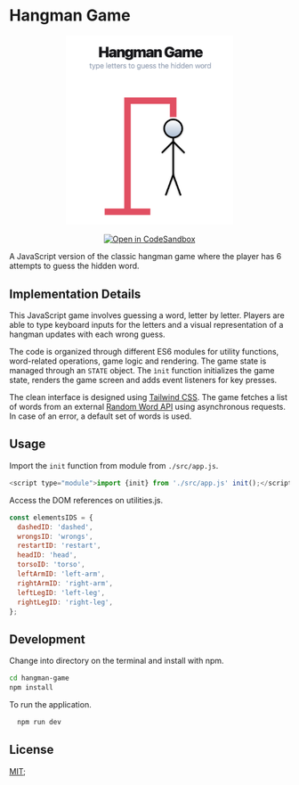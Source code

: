 # Hangman Game

<p align="center"><img src="./img/hangman-game.png" width="300"></p>

<div align="center">

<a href="">[![Open in CodeSandbox](https://img.shields.io/badge/Open%20in-CodeSandbox-success?style=flat-square&logo=codesandbox)](https://codesandbox.io/p/github/kevinsilva/hangman-game/master?import=true&layout=%257B%2522sidebarPanel%2522%253A%2522EXPLORER%2522%252C%2522rootPanelGroup%2522%253A%257B%2522direction%2522%253A%2522horizontal%2522%252C%2522contentType%2522%253A%2522UNKNOWN%2522%252C%2522type%2522%253A%2522PANEL_GROUP%2522%252C%2522id%2522%253A%2522ROOT_LAYOUT%2522%252C%2522panels%2522%253A%255B%257B%2522type%2522%253A%2522PANEL_GROUP%2522%252C%2522contentType%2522%253A%2522UNKNOWN%2522%252C%2522direction%2522%253A%2522vertical%2522%252C%2522id%2522%253A%2522clng7bykl00073b6iqip7s6x7%2522%252C%2522sizes%2522%253A%255B70%252C30%255D%252C%2522panels%2522%253A%255B%257B%2522type%2522%253A%2522PANEL_GROUP%2522%252C%2522contentType%2522%253A%2522EDITOR%2522%252C%2522direction%2522%253A%2522horizontal%2522%252C%2522id%2522%253A%2522EDITOR%2522%252C%2522panels%2522%253A%255B%257B%2522type%2522%253A%2522PANEL%2522%252C%2522contentType%2522%253A%2522EDITOR%2522%252C%2522id%2522%253A%2522clng7bykl00033b6ipbwzdv1b%2522%257D%255D%252C%2522sizes%2522%253A%255B100%255D%257D%252C%257B%2522type%2522%253A%2522PANEL_GROUP%2522%252C%2522contentType%2522%253A%2522SHELLS%2522%252C%2522direction%2522%253A%2522horizontal%2522%252C%2522id%2522%253A%2522SHELLS%2522%252C%2522panels%2522%253A%255B%257B%2522type%2522%253A%2522PANEL%2522%252C%2522contentType%2522%253A%2522SHELLS%2522%252C%2522id%2522%253A%2522clng7bykl00053b6itb9lsdf7%2522%257D%255D%252C%2522sizes%2522%253A%255B100%255D%257D%255D%257D%252C%257B%2522type%2522%253A%2522PANEL_GROUP%2522%252C%2522contentType%2522%253A%2522DEVTOOLS%2522%252C%2522direction%2522%253A%2522vertical%2522%252C%2522id%2522%253A%2522DEVTOOLS%2522%252C%2522panels%2522%253A%255B%257B%2522type%2522%253A%2522PANEL%2522%252C%2522contentType%2522%253A%2522DEVTOOLS%2522%252C%2522id%2522%253A%2522clng7bykl00063b6izjbamhg3%2522%257D%255D%252C%2522sizes%2522%253A%255B100%255D%257D%255D%252C%2522sizes%2522%253A%255B60%252C40%255D%257D%252C%2522tabbedPanels%2522%253A%257B%2522clng7bykl00033b6ipbwzdv1b%2522%253A%257B%2522tabs%2522%253A%255B%257B%2522id%2522%253A%2522clng7bykk00023b6i5oq8nkcw%2522%252C%2522mode%2522%253A%2522permanent%2522%252C%2522type%2522%253A%2522FILE%2522%252C%2522filepath%2522%253A%2522%252FREADME.md%2522%257D%255D%252C%2522id%2522%253A%2522clng7bykl00033b6ipbwzdv1b%2522%252C%2522activeTabId%2522%253A%2522clng7bykk00023b6i5oq8nkcw%2522%257D%252C%2522clng7bykl00063b6izjbamhg3%2522%253A%257B%2522id%2522%253A%2522clng7bykl00063b6izjbamhg3%2522%252C%2522activeTabId%2522%253A%2522clng7c7ot009y3b6isv76t9wi%2522%252C%2522tabs%2522%253A%255B%257B%2522type%2522%253A%2522TASK_PORT%2522%252C%2522taskId%2522%253A%2522dev%2522%252C%2522port%2522%253A8080%252C%2522id%2522%253A%2522clng7c7ot009y3b6isv76t9wi%2522%252C%2522mode%2522%253A%2522permanent%2522%252C%2522path%2522%253A%2522%252F%2522%257D%255D%257D%252C%2522clng7bykl00053b6itb9lsdf7%2522%253A%257B%2522id%2522%253A%2522clng7bykl00053b6itb9lsdf7%2522%252C%2522activeTabId%2522%253A%2522clng7bykl00043b6iq11h8xjy%2522%252C%2522tabs%2522%253A%255B%257B%2522id%2522%253A%2522clng7bykl00043b6iq11h8xjy%2522%252C%2522mode%2522%253A%2522permanent%2522%252C%2522type%2522%253A%2522TERMINAL%2522%252C%2522shellId%2522%253A%2522clng7byws000le6hw229d72jb%2522%257D%252C%257B%2522type%2522%253A%2522TASK_LOG%2522%252C%2522taskId%2522%253A%2522dev%2522%252C%2522id%2522%253A%2522clng7c4zn007x3b6ienktx2hl%2522%252C%2522mode%2522%253A%2522permanent%2522%257D%255D%257D%257D%252C%2522showDevtools%2522%253Atrue%252C%2522showShells%2522%253Atrue%252C%2522showSidebar%2522%253Atrue%252C%2522sidebarPanelSize%2522%253A15%257D)</a>

</div>

A JavaScript version of the classic hangman game where the player has 6 attempts to guess the hidden word.

## Implementation Details

This JavaScript game involves guessing a word, letter by letter. Players are able to type keyboard inputs for the letters and a visual representation of a hangman updates with each wrong guess.

The code is organized through different ES6 modules for utility functions, word-related operations, game logic and rendering. The game state is managed through an `STATE` object. The `ìnit` function initializes the game state, renders the game screen and adds event listeners for key presses.

The clean interface is designed using [Tailwind CSS](https://tailwindcss.com/). The game fetches a list of words from an external [Random Word API](https://random-word-api.herokuapp.com/all) using asynchronous requests. In case of an error, a default set of words is used.

## Usage

Import the `init` function from module from `./src/app.js`.

```js
<script type="module">import {init} from './src/app.js' init();</script>
```

Access the DOM references on utilities.js.

```js
const elementsIDS = {
  dashedID: 'dashed',
  wrongsID: 'wrongs',
  restartID: 'restart',
  headID: 'head',
  torsoID: 'torso',
  leftArmID: 'left-arm',
  rightArmID: 'right-arm',
  leftLegID: 'left-leg',
  rightLegID: 'right-leg',
};
```

## Development

Change into directory on the terminal and install with npm.

```bash
cd hangman-game
npm install
```

To run the application.

```bash
  npm run dev
```

## License

[MIT](https://choosealicense.com/licenses/mit/);
